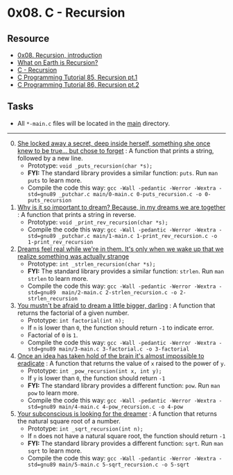 # 0x08. C - Recursion

## Resource

- [0x08. Recursion, introduction](../references/Recursion.pdf)
- [What on Earth is Recursion?](https://www.youtube.com/watch?v=Mv9NEXX1VHc)
- [C - Recursion](https://www.tutorialspoint.com/cprogramming/c_recursion.htm)
- [C Programming Tutorial 85, Recursion pt.1](https://www.youtube.com/watch?v=XGxbXMP6k8k)
- [C Programming Tutorial 86, Recursion pt.2](https://www.youtube.com/watch?v=7XiIS6HobNs)

## Tasks

- All `*-main.c` files will be located in the [main](./main) directory.

---

0. [She locked away a secret, deep inside herself, something she once knew to be true... but chose to forget](./0-puts_recursion.c) : A function that prints a string, followed by a new line.
	- Prototype: `void _puts_recursion(char *s);`
	- **FYI:** The standard library provides a similar function: `puts`. Run `man puts` to learn more.
	- Compile the code this way: `gcc -Wall -pedantic -Werror -Wextra -std=gnu89 _putchar.c main/0-main.c 0-puts_recursion.c -o 0-puts_recursion`
1. [Why is it so important to dream? Because, in my dreams we are together](./1-print_rev_recursion.c) : A function that prints a string in reverse.
	- Prototype: `void _print_rev_recursion(char *s);`
	- Compile the code this way: `gcc -Wall -pedantic -Werror -Wextra -std=gnu89 _putchar.c main/1-main.c 1-print_rev_recursion.c -o 1-print_rev_recursion`
2. [Dreams feel real while we're in them. It's only when we wake up that we realize something was actually strange](./2-strlen_recursion.c)
	- Prototype: `int _strlen_recursion(char *s);`
	- **FYI:** The standard library provides a similar function: `strlen`. Run `man strlen` to learn more.
	- Compile the code this way: `gcc -Wall -pedantic -Werror -Wextra -std=gnu89  main/2-main.c 2-strlen_recursion.c -o 2-strlen_recursion`
3. [You mustn't be afraid to dream a little bigger, darling](./3-factorial.c) : A function that returns the factorial of a given number.
	- Prototype: `int factorial(int n);`
	- If `n` is lower than `0`, the function should return `-1` to indicate error.
	- Factorial of `0` is `1`.
	- Compile the code this way: `gcc -Wall -pedantic -Werror -Wextra -std=gnu89 main/3-main.c 3-factorial.c -o 3-factorial`
4. [Once an idea has taken hold of the brain it's almost impossible to eradicate](./4-pow_recursion.c) : A function that returns the value of `x` raised to the power of `y`.
	- Prototype: `int _pow_recursion(int x, int y);`
	- If `y` is lower than `0`, the function should return `-1`
	- **FYI:** The standard library provides a different function: `pow`. Run `man pow` to learn more.
	- Compile the code this way: `gcc -Wall -pedantic -Werror -Wextra -std=gnu89 main/4-main.c 4-pow_recursion.c -o 4-pow`
5. [Your subconscious is looking for the dreamer](./5-sqrt_recursion.c) : A function that returns the natural square root of a number.
	- Prototype: `int _sqrt_recursion(int n);`
	- If `n` does not have a natural square root, the function should return `-1`
	- **FYI:** The standard library provides a different function: `sqrt`. Run `man sqrt` to learn more.
	- Compile the code this way: `gcc -Wall -pedantic -Werror -Wextra -std=gnu89 main/5-main.c 5-sqrt_recursion.c -o 5-sqrt`
